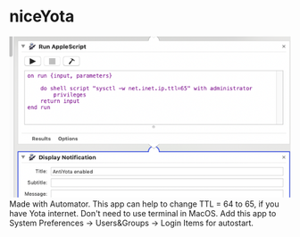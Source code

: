 # niceYota
![inner img](/img/1.png)
Made with Automator. This app can help to change TTL = 64 to 65, if you have Yota internet. Don't need to use terminal in MacOS.
Add this app to System Preferences -> Users&Groups -> Login Items for autostart.

